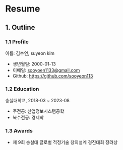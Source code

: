 # Resume

## 1. Outline
### 1.1 Profile
이름: 김수연, suyeon kim
- 생년월일: 2000-01-13
- 이메일: sooyoen1133@gmail.com
- Github: https://github.com/sooyeon113

### 1.2 Education
숭실대학교, 2018-03 ~ 2023-08
- 주전공: 산업정보시스템공학
- 복수전공: 경제학

### 1.3 Awards
- 제 9회 숭실대 글로벌 적정기술 창의설계 경진대회 장려상